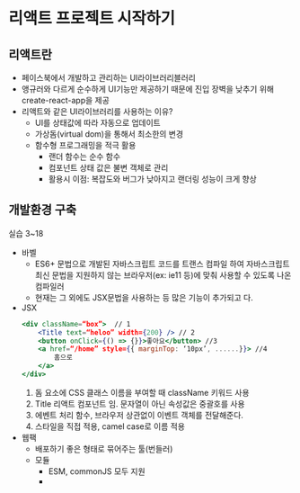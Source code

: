 


# 리액트 프로젝트 시작하기

## 리액트란

- 페이스북에서 개발하고 관리하는 UI라이브러리블러리
- 앵규러와 다르게 순수하게 UI기능만 제공하기 때문에 진입 장벽을 낮추기 위해 create-react-app을 제공
- 리액트와 같은 UI라이브러리를 사용하는 이유?
	- UI를 상태값에 따라 자동으로 업데이트
	- 가상돔(virtual dom)을 통해서 최소한의 변경
	- 함수형 프로그래밍을 적극 활용
		- 랜더 함수는 순수 함수
		- 컴포넌트 상태 값은 불변 객체로 관리
		- 활용시 이점: 복잡도와 버그가 낮아지고 랜더링 성능이 크게 향상

## 개발환경 구축
실습 3~18
- 바벨
	- ES6+ 문법으로 개발된 자바스크립트 코드를 트랜스 컴파일 하여 자바스크립트 최신 문법을 지원하지 않는 브라우저(ex: ie11 등)에 맞춰 사용할 수 있도록 나온 컴파일러
	- 현재는 그 외에도 JSX문법을 사용하는 등 많은 기능이 추가되고 다.
- JSX
	```jsx
	<div className=“box”>  // 1
		<Title text=“heloo” width={200} /> // 2
		<button onClick={() => {}}>좋아요</button> //3
		<a href=“/home” style={{ marginTop: ‘10px’, ......}}> //4
			홈으로
		</a>
	</div>
	```
	1. 돔 요소에 CSS 클래스 이름을 부여할 때 className 키워드 사용
	2. Title 리액트 컴포넌트 임. 문자열이 아닌 속성값은 중괄호를 사용
	3. 에벤트 처리 함수, 브라우저 상관없이 이벤트 객체를 전달해준다.
	4. 스타일을 직접 적용, camel case로 이름 적용
- 웹팩
	- 배포하기 좋은 형태로 묶어주는 툴(번들러)
	- 모듈
		- ESM, commonJS 모두 지원
		- 
	


<!--stackedit_data:
eyJoaXN0b3J5IjpbLTEwMzMwODg4NiwxNTEzMTM1MTU3LDg2OD
U2MDA5XX0=
-->